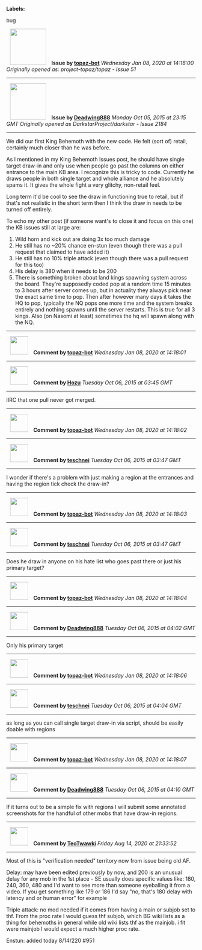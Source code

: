 **Labels:**

bug



<a href="https://github.com/topaz-bot"><img src="https://avatars3.githubusercontent.com/u/59651103?v=4" width="96" height="96" hspace="10"></img></a> **Issue by [topaz-bot](https://github.com/topaz-bot)**
_Wednesday Jan 08, 2020 at 14:18:00_
_Originally opened as: project-topaz/topaz - Issue 51_

----

<a href="https://github.com/Deadwing888"><img src="https://avatars0.githubusercontent.com/u/12477635?v=4"  width="96" height="96" hspace="10"></img></a> **Issue by [Deadwing888](https://github.com/Deadwing888)**
_Monday Oct 05, 2015 at 23:15 GMT_
_Originally opened as DarkstarProject/darkstar - Issue 2184_

----

We did our first King Behemoth with the new code. He felt (sort of) retail, certainly much closer than he was before.

As I mentioned in my King Behemoth Issues post, he should have single target draw-in and only use when people go past the columns on either entrance to the main KB area. I recognize this is tricky to code. Currently he draws people in both single target and whole alliance and he absolutely spams it. It gives the whole fight a very glitchy, non-retail feel.

Long term it'd be cool to see the draw in functioning true to retail, but if that's not realistic in the short term then I think the draw in needs to be turned off entirely.

To echo my other post (if someone want's to close it and focus on this one) the KB issues still at large are:

1) Wild horn and kick out are doing 3x too much damage
2) He still has no ~20% chance en-stun (even though there was a pull request that claimed to have added it) 
3) He still has no 10% triple attack (even though there was a pull request for this too)
4) His delay is 380 when it needs to be 200
5) There is something broken about land kings spawning system across the board. They're supposedly coded pop at a random time 15 minutes to 3 hours after server comes up, but in actuality they always pick near the exact same time to pop. Then after however many days it takes the HQ to pop, typically the NQ pops one more time and the system breaks entirely and nothing spawns until the server restarts. This is true for all 3 kings. Also (on Nasomi at least) sometimes the hq will spawn along with the NQ.




----
<a href="https://github.com/topaz-bot"><img src="https://avatars3.githubusercontent.com/u/59651103?v=4" width="48" height="48" hspace="10"></img></a> **Comment by [topaz-bot](https://github.com/topaz-bot)**
_Wednesday Jan 08, 2020 at 14:18:01_

----

<a href="https://github.com/Hozu"><img src="https://avatars3.githubusercontent.com/u/12777366?v=4"  width="48" height="48" hspace="10"></img></a> **Comment by [Hozu](https://github.com/Hozu)**
_Tuesday Oct 06, 2015 at 03:45 GMT_

----

IIRC that one pull never got merged.




----
<a href="https://github.com/topaz-bot"><img src="https://avatars3.githubusercontent.com/u/59651103?v=4" width="48" height="48" hspace="10"></img></a> **Comment by [topaz-bot](https://github.com/topaz-bot)**
_Wednesday Jan 08, 2020 at 14:18:02_

----

<a href="https://github.com/teschnei"><img src="https://avatars3.githubusercontent.com/u/1149183?v=4"  width="48" height="48" hspace="10"></img></a> **Comment by [teschnei](https://github.com/teschnei)**
_Tuesday Oct 06, 2015 at 03:47 GMT_

----

I wonder if there's a problem with just making a region at the entrances and having the region tick check the draw-in?




----
<a href="https://github.com/topaz-bot"><img src="https://avatars3.githubusercontent.com/u/59651103?v=4" width="48" height="48" hspace="10"></img></a> **Comment by [topaz-bot](https://github.com/topaz-bot)**
_Wednesday Jan 08, 2020 at 14:18:03_

----

<a href="https://github.com/teschnei"><img src="https://avatars3.githubusercontent.com/u/1149183?v=4"  width="48" height="48" hspace="10"></img></a> **Comment by [teschnei](https://github.com/teschnei)**
_Tuesday Oct 06, 2015 at 03:47 GMT_

----

Does he draw in anyone on his hate list who goes past there or just his primary target?




----
<a href="https://github.com/topaz-bot"><img src="https://avatars3.githubusercontent.com/u/59651103?v=4" width="48" height="48" hspace="10"></img></a> **Comment by [topaz-bot](https://github.com/topaz-bot)**
_Wednesday Jan 08, 2020 at 14:18:04_

----

<a href="https://github.com/Deadwing888"><img src="https://avatars0.githubusercontent.com/u/12477635?v=4"  width="48" height="48" hspace="10"></img></a> **Comment by [Deadwing888](https://github.com/Deadwing888)**
_Tuesday Oct 06, 2015 at 04:02 GMT_

----

Only his primary target




----
<a href="https://github.com/topaz-bot"><img src="https://avatars3.githubusercontent.com/u/59651103?v=4" width="48" height="48" hspace="10"></img></a> **Comment by [topaz-bot](https://github.com/topaz-bot)**
_Wednesday Jan 08, 2020 at 14:18:06_

----

<a href="https://github.com/teschnei"><img src="https://avatars3.githubusercontent.com/u/1149183?v=4"  width="48" height="48" hspace="10"></img></a> **Comment by [teschnei](https://github.com/teschnei)**
_Tuesday Oct 06, 2015 at 04:04 GMT_

----

as long as you can call single target draw-in via script, should be easily doable with regions




----
<a href="https://github.com/topaz-bot"><img src="https://avatars3.githubusercontent.com/u/59651103?v=4" width="48" height="48" hspace="10"></img></a> **Comment by [topaz-bot](https://github.com/topaz-bot)**
_Wednesday Jan 08, 2020 at 14:18:07_

----

<a href="https://github.com/Deadwing888"><img src="https://avatars0.githubusercontent.com/u/12477635?v=4"  width="48" height="48" hspace="10"></img></a> **Comment by [Deadwing888](https://github.com/Deadwing888)**
_Tuesday Oct 06, 2015 at 04:10 GMT_

----

If it turns out to be a simple fix with regions I will submit some annotated screenshots for the handful of other mobs that have draw-in regions.




----
<a href="https://github.com/TeoTwawki"><img src="https://avatars0.githubusercontent.com/u/6871475?v=4" width="48" height="48" hspace="10"></img></a> **Comment by [TeoTwawki](https://github.com/TeoTwawki)**
_Friday Aug 14, 2020 at 21:33:52_

----

Most of this is "verification needed" territory now from issue being old AF. 

Delay: may have been edited previously by now, and 200 is an unusual delay for any mob in the 1st place - SE usually does specific values like: 180, 240, 360, 480 and I'd want to see more than someone eyeballing it from a video. If you get something like 179 or 186 I'd say "no, that's 180 delay with latency and or human error" for example

Triple attack: no mod needed if it comes from having a main or subjob set to thf. From the proc rate I would guess thf subjob, which BG wiki lists as a thing for behemoths in general while old wiki lists thf as the mainjob. i fit were mainjob I would expect a much higher proc rate.

Enstun: added today 8/14/220 #951

